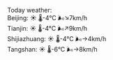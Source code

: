 Today weather:  
Beijing: ☀️ 🌡️-4°C 🌬️↘7km/h  
Tianjin: ☀️ 🌡️-4°C 🌬️↗9km/h  
Shijiazhuang: ☀️ 🌡️-4°C 🌬️→4km/h  
Tangshan: ☀️ 🌡️-6°C 🌬️→8km/h  
